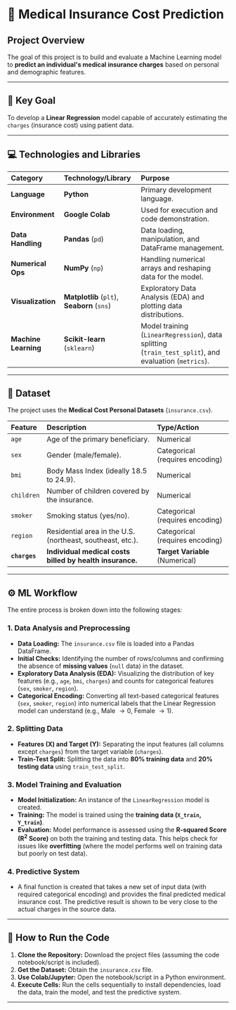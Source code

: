 # 🏥 Medical Insurance Cost Prediction 

## Project Overview

The goal of this project is to build and evaluate a Machine Learning model to **predict an individual's medical insurance charges** based on personal and demographic features.

---

## 🎯 Key Goal

To develop a **Linear Regression** model capable of accurately estimating the `charges` (insurance cost) using patient data.

---

## 💻 Technologies and Libraries

| Category | Technology/Library | Purpose |
| :--- | :--- | :--- |
| **Language** | **Python** | Primary development language. |
| **Environment** | **Google Colab** | Used for execution and code demonstration. |
| **Data Handling** | **Pandas** (`pd`) | Data loading, manipulation, and DataFrame management. |
| **Numerical Ops** | **NumPy** (`np`) | Handling numerical arrays and reshaping data for the model. |
| **Visualization** | **Matplotlib** (`plt`), **Seaborn** (`sns`) | Exploratory Data Analysis (EDA) and plotting data distributions. |
| **Machine Learning** | **Scikit-learn** (`sklearn`) | Model training (`LinearRegression`), data splitting (`train_test_split`), and evaluation (`metrics`). |

---

## 📂 Dataset

The project uses the **Medical Cost Personal Datasets** (`insurance.csv`).

| Feature | Description | Type/Action |
| :--- | :--- | :--- |
| `age` | Age of the primary beneficiary. | Numerical |
| `sex` | Gender (male/female). | Categorical (requires encoding) |
| `bmi` | Body Mass Index (ideally 18.5 to 24.9). | Numerical |
| `children` | Number of children covered by the insurance. | Numerical |
| `smoker` | Smoking status (yes/no). | Categorical (requires encoding) |
| `region` | Residential area in the U.S. (northeast, southeast, etc.). | Categorical (requires encoding) |
| **`charges`** | **Individual medical costs billed by health insurance.** | **Target Variable** (Numerical) |

---

## ⚙️ ML Workflow

The entire process is broken down into the following stages:

### 1. Data Analysis and Preprocessing

* **Data Loading:** The `insurance.csv` file is loaded into a Pandas DataFrame.
* **Initial Checks:** Identifying the number of rows/columns and confirming the absence of **missing values** (`null` data) in the dataset.
* **Exploratory Data Analysis (EDA):** Visualizing the distribution of key features (e.g., `age`, `bmi`, `charges`) and counts for categorical features (`sex`, `smoker`, `region`).
* **Categorical Encoding:** Converting all text-based categorical features (`sex`, `smoker`, `region`) into numerical labels that the Linear Regression model can understand (e.g., Male $\rightarrow 0$, Female $\rightarrow 1$).

### 2. Splitting Data

* **Features (X) and Target (Y):** Separating the input features (all columns except `charges`) from the target variable (`charges`).
* **Train-Test Split:** Splitting the data into **80% training data** and **20% testing data** using `train_test_split`.

### 3. Model Training and Evaluation

* **Model Initialization:** An instance of the `LinearRegression` model is created.
* **Training:** The model is trained using the **training data (`X_train`, `Y_train`)**.
* **Evaluation:** Model performance is assessed using the **R-squared Score ($\text{R}^2$ Score)** on both the training and testing data. This helps check for issues like **overfitting** (where the model performs well on training data but poorly on test data).

### 4. Predictive System

* A final function is created that takes a new set of input data (with required categorical encoding) and provides the final predicted medical insurance cost. The predictive result is shown to be very close to the actual charges in the source data.

---

## 🚀 How to Run the Code

1.  **Clone the Repository:** Download the project files (assuming the code notebook/script is included).
2.  **Get the Dataset:** Obtain the `insurance.csv` file.
3.  **Use Colab/Jupyter:** Open the notebook/script in a Python environment.
4.  **Execute Cells:** Run the cells sequentially to install dependencies, load the data, train the model, and test the predictive system.

---


